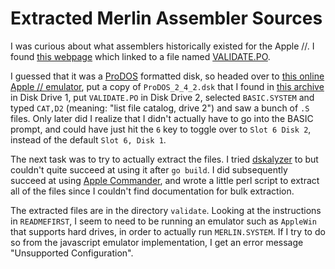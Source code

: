 Extracted Merlin Assembler Sources
===

I was curious about what assemblers historically existed for the Apple
//. I found
[this webpage](https://www.callapple.org/vintage-apple-computers/apple-ii/8-bit-merlin-ide-version-2-59-source-now-documented-and-available/)
which linked to a file named [VALIDATE.PO](ftp://public.asimov.net/pub/apple_II/images/programming/assembler/merlin/VALIDATE.PO).

I guessed that it was
a [ProDOS](https://en.wikipedia.org/wiki/Apple_ProDOS) formatted disk,
so headed over
to
[this online Apple // emulator](https://www.scullinsteel.com/apple2/),
put a copy of `ProDOS_2_4_2.dsk` that I found
in
[this archive](https://mirrors.apple2.org.za/ftp.apple.asimov.net/images/masters/prodos/) in
Disk Drive 1, put `VALIDATE.PO` in Disk Drive 2, selected
`BASIC.SYSTEM` and typed `CAT,D2` (meaning: "list file catalog, drive
2") and saw a bunch of `.S` files. Only later did I realize that I
didn't actually have to go into the BASIC prompt, and could have just
hit the `6` key to toggle over to `Slot 6 Disk 2`, instead of the
default `Slot 6, Disk 1`.

The next task was to try to actually extract the files. I
tried [dskalyzer](https://github.com/paleotronic/dskalyzer) to but
couldn't quite succeed at using it after `go build`. I did
subsequently succeed at
using [Apple Commander](http://applecommander.sourceforge.net/), and
wrote a little perl script to extract all of the files since I
couldn't find documentation for bulk extraction.

The extracted files are in the directory `validate`. Looking at the
instructions in `READMEFIRST`, I seem to need to be running an emulator
such as `AppleWin` that supports hard drives, in order to actually run
`MERLIN.SYSTEM`. If I try to do so from the javascript emulator
implementation, I get an error message "Unsupported Configuration".
